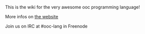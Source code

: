 This is the wiki for the very awesome ooc programming language!

More infos on [the website](http://ooc-lang.org/ "ooc-lang.org website")

Join us on IRC at #ooc-lang in Freenode
